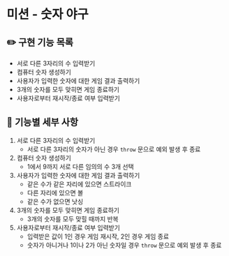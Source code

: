 # 미션 - 숫자 야구
## ✏️ 구현 기능 목록
- 서로 다른 3자리의 수 입력받기
- 컴퓨터 숫자 생성하기
- 사용자가 입력한 숫자에 대한 게임 결과 출력하기
- 3개의 숫자를 모두 맞히면 게임 종료하기
- 사용자로부터 재시작/종료 여부 입력받기

## 📄 기능별 세부 사항
1. 서로 다른 3자리의 수 입력받기
    - 서로 다른 3자리의 숫자가 아닌 경우 `throw` 문으로 예외 발생 후 종료
2. 컴퓨터 숫자 생성하기
    - 1에서 9까지 서로 다른 임의의 수 3개 선택
3. 사용자가 입력한 숫자에 대한 게임 결과 출력하기
    - 같은 수가 같은 자리에 있으면 스트라이크
    - 다른 자리에 있으면 볼
    - 같은 수가 없으면 낫싱 
4. 3개의 숫자를 모두 맞히면 게임 종료하기
    - 3개의 숫자를 모두 맞힐 때까지 반복
5. 사용자로부터 재시작/종료 여부 입력받기
    - 입력받은 값이 1인 경우 게임 재시작, 2인 경우 게임 종료
    - 숫자가 아니거나 1이나 2가 아닌 숫자일 경우 `throw` 문으로 예외 발생 후 종료
